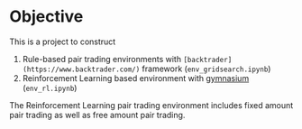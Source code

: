 # Objective
This is a project to construct 
1. Rule-based pair trading environments with `[backtrader](https://www.backtrader.com/)` framework (`env_gridsearch.ipynb`)
2. Reinforcement Learning based environment with [gymnasium](https://gymnasium.farama.org/index.html)  (`env_rl.ipynb`)

The Reinforcement Learning pair trading environment includes fixed amount pair trading as well as free amount pair trading.

